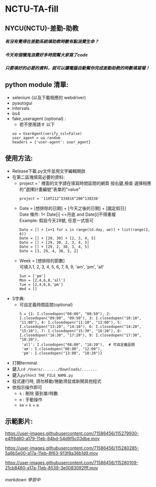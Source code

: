 # NCTU-TA-fill

## NYCU(NCTU)-差勤-助教
##### 有沒有覺得在差勤系統填助教時數有點浪費生命？  
##### 今天有個懶鬼浪費好多時間幫大家寫了code  
##### 只要填好的必要的資料，就可以讓電腦自動幫你完成差勤助教的時數填寫喔！  
  
  
## python module 清單:
- selenium (以及下載相應的 webdriver)  
- pyautogui  
- intervals  
- bs4
- fake_useragent (optional) :  
    - 若不使用請＃ 以下  
    ```
    ua = UserAgent(verify_ssl=False)
    user_agent = ua.random
    headers = {'user-agent': user_agent}
    ```
  
  
## 使用方法:
- Release下載.py文件並用文字編輯開啟  
- 在第二區塊填寫必要的資料:  
  - project = ' 裡面的文字請在填寫時間區間的網頁 按右鍵,檢查 選擇相應的“選擇計畫編號”表單的"value"
    ```
    project = '110T212^334816^200^138336'
    ```
  - Date = [想排除的日期] + [今天之後的日期] + [國定假日]  
    Date 條件: 1< Date[i] <=月底 and Date[i]不得重複  
    Example:  假設今天28號, 任意一式皆可  
    ```
    Date = [] + [x+1 for x in range(td.day, we)] + list(range(2, 6))
    Date = [] + [29, 30] + [2, 3, 4, 5]
    Date = [] + [29, 30, 2, 3, 4, 5]
    Date = [] + [29, 2, 30, 3, 4, 5]
    Date = [3, 29, 4, 30, 5, 2]
    ```
  - Week = [想排除的節數]  
    可填入1, 2, 3, 4, 5, 6, 7, 8, 9, 'am', 'pm', 'all'
    ```
    Sun = ['pm']
    Mon = [2,4,6,8,'all']
    Tue = [2,4,6,8,'pm']
    Wed = []
    ```
- S字典:  
  - 可自定義時間區間(optional)
    ```
    S = {1: I.closedopen("08:00", "08:50"), 2: I.closedopen("09:00", "09:50"), 3: I.closedopen("10:10", "11:00"), 4: I.closedopen("11:10", "12:00"), 5: I.closedopen("13:20", "14:10"), 6: I.closedopen("14:20", "15:10"), 7: I.closedopen("15:30", "16:20"), 8: I.closedopen("16:30", "17:20"), 9: I.closedopen("17:30", "18:20"),
     'all': I.closedopen("08:00", "18:20"),  # 可自定義區間
     'am': I.closedopen("08:00", "12:00"),
     'pm': I.closedopen("13:00", "18:20")}
     ```
- 打開terminal  
- 鍵入```cd /Users/......./Downloads/.......```
- 鍵入```python3 THE_FILE_NAME.py```
- 程式運行時, 請勿移動/捲動滑鼠或新開其他程式
- 依指示操作即可
  - ```k``` : 刪除 簽到單/時數
  - ```m``` : 手動操作
  - ```km``` = ```k``` + ```m```


## 示範影片:


https://user-images.githubusercontent.com/71586456/115279930-e4ff8d80-a179-11eb-84bd-54d9f5c03dbe.mov




https://user-images.githubusercontent.com/71586456/115280285-5a6b5e00-a17a-11eb-8f63-913f8a36b1d9.mov




https://user-images.githubusercontent.com/71586456/115280109-21cb8480-a17a-11eb-8539-3e0083092fff.mov



###### markdown 學習中
